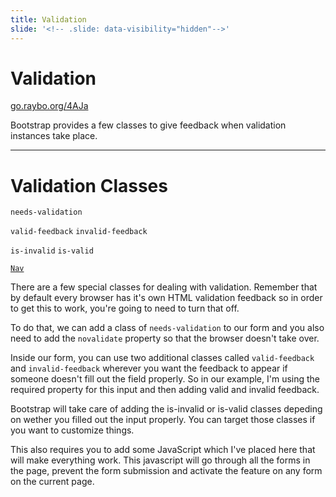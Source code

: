 ```yaml
---
title: Validation
slide: '<!-- .slide: data-visibility="hidden"-->'
---
```


<!-- .slide: data-state="layout-title" class="bg-dark"-->

# Validation

<div class="slide-link"><a href="https://go.raybo.org/4AJa"><i class="fab fa-slideshare"></i> go.raybo.org/4AJa</a></div>

> >

Bootstrap provides a few classes to give feedback when validation instances take place.

---

# Validation Classes

`needs-validation`

`valid-feedback` `invalid-feedback`

`is-invalid` `is-valid`

<a href="https://codepen.io/planetoftheweb/pen/GRrwGZY?editors=1010" target="_blank"><code class="code-royal">Nav</code></a>

> >

There are a few special classes for dealing with validation. Remember that by default every browser has it's own HTML validation feedback so in order to get this to work, you're going to need to turn that off.

To do that, we can add a class of `needs-validation` to our form and you also need to add the `novalidate` property so that the browser doesn't take over.

Inside our form, you can use two additional classes called `valid-feedback` and `invalid-feedback` wherever you want the feedback to appear if someone doesn't fill out the field properly. So in our example, I'm using the required property for this input and then adding valid and invalid feedback.

Bootstrap will take care of adding the is-invalid or is-valid classes depeding on wether you filled out the input properly. You can target those classes if you want to customize things.

This also requires you to add some JavaScript which I've placed here that will make everything work. This javascript will go through all the forms in the page, prevent the form submission and activate the feature on any form on the current page.
